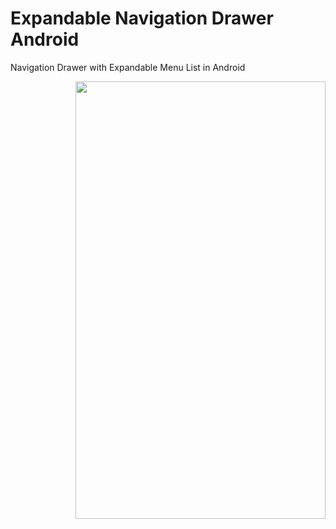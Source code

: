 # Expandable Navigation Drawer Android
Navigation Drawer with Expandable Menu List in Android

<img src="https://github.com/mustofin/Expandable-Navigation-Drawer/blob/master/ExpandableNavigationDrawer.gif?raw=true" width="400" height="700" style="float: right;"/>
